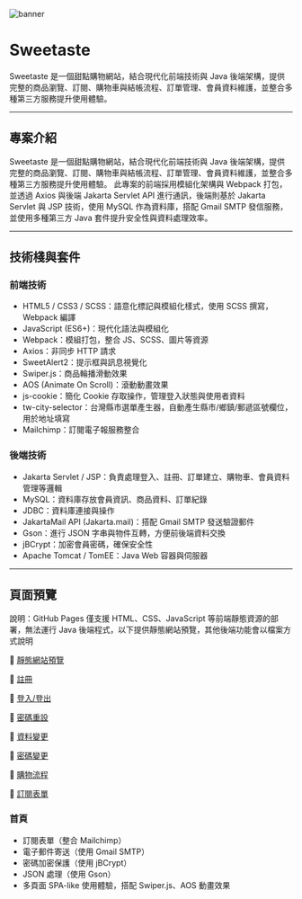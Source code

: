 ![banner](https://github.com/WilliamHsieh615/Sweetaste/blob/main/demo/%E9%A6%96%E9%A0%81/index.png)

# Sweetaste

Sweetaste 是一個甜點購物網站，結合現代化前端技術與 Java 後端架構，提供完整的商品瀏覽、訂閱、購物車與結帳流程、訂單管理、會員資料維護，並整合多種第三方服務提升使用體驗。

---

## 專案介紹

Sweetaste 是一個甜點購物網站，結合現代化前端技術與 Java 後端架構，提供完整的商品瀏覽、訂閱、購物車與結帳流程、訂單管理、會員資料維護，並整合多種第三方服務提升使用體驗。
此專案的前端採用模組化架構與 Webpack 打包，並透過 Axios 與後端 Jakarta Servlet API 進行通訊，後端則基於 Jakarta Servlet 與 JSP 技術，使用 MySQL 作為資料庫，搭配 Gmail SMTP 發信服務，並使用多種第三方 Java 套件提升安全性與資料處理效率。

---

## 技術棧與套件

### 前端技術

- HTML5 / CSS3 / SCSS：語意化標記與模組化樣式，使用 SCSS 撰寫，Webpack 編譯
- JavaScript (ES6+)：現代化語法與模組化  
- Webpack：模組打包，整合 JS、SCSS、圖片等資源  
- Axios：非同步 HTTP 請求  
- SweetAlert2：提示框與訊息視覺化 
- Swiper.js：商品輪播滑動效果 
- AOS (Animate On Scroll)：滾動動畫效果
- js-cookie：簡化 Cookie 存取操作，管理登入狀態與使用者資料
- tw-city-selector：台灣縣市選單產生器，自動產生縣市/鄉鎮/郵遞區號欄位，用於地址填寫
- Mailchimp：訂閱電子報服務整合

### 後端技術

- Jakarta Servlet / JSP：負責處理登入、註冊、訂單建立、購物車、會員資料管理等邏輯
- MySQL：資料庫存放會員資訊、商品資料、訂單紀錄  
- JDBC：資料庫連接與操作  
- JakartaMail API (Jakarta.mail)：搭配 Gmail SMTP 發送驗證郵件
- Gson：進行 JSON 字串與物件互轉，方便前後端資料交換 
- jBCrypt：加密會員密碼，確保安全性
- Apache Tomcat / TomEE：Java Web 容器與伺服器  

---

## 頁面預覽

說明：GitHub Pages 僅支援 HTML、CSS、JavaScript 等前端靜態資源的部署，無法運行 Java 後端程式，以下提供靜態網站預覽，其他後端功能會以檔案方式說明

🔗 [靜態網站預覽](https://williamhsieh615.github.io/Sweetaste/demo/StaticWebsite/html/index.html)

🔗 [註冊](https://github.com/WilliamHsieh615/Sweetaste/blob/main/demo/%E8%A8%BB%E5%86%8A/%E8%A8%BB%E5%86%8A.pdf)

🔗 [登入/登出](https://github.com/WilliamHsieh615/Sweetaste/blob/main/demo/%E7%99%BB%E5%85%A5%3A%E7%99%BB%E5%87%BA/%E7%99%BB%E5%85%A5%3A%E7%99%BB%E5%87%BA.pdf)

🔗 [密碼重設](https://github.com/WilliamHsieh615/Sweetaste/blob/main/demo/%E5%AF%86%E7%A2%BC%E9%87%8D%E8%A8%AD/%E5%AF%86%E7%A2%BC%E9%87%8D%E8%A8%AD.pdf)

🔗 [資料變更](https://github.com/WilliamHsieh615/Sweetaste/blob/main/demo/%E8%B3%87%E6%96%99%E8%AE%8A%E6%9B%B4/%E8%B3%87%E6%96%99%E8%AE%8A%E6%9B%B4.pdf)

🔗 [密碼變更](https://github.com/WilliamHsieh615/Sweetaste/blob/main/demo/%E5%AF%86%E7%A2%BC%E8%AE%8A%E6%9B%B4/%E5%AF%86%E7%A2%BC%E8%AE%8A%E6%9B%B4.pdf)

🔗 [購物流程](https://github.com/WilliamHsieh615/Sweetaste/blob/main/demo/%E8%B3%BC%E7%89%A9%E6%B5%81%E7%A8%8B/%E8%B3%BC%E7%89%A9%E6%B5%81%E7%A8%8B.pdf)

🔗 [訂閱表單](https://github.com/WilliamHsieh615/Sweetaste/blob/main/demo/%E8%A8%82%E9%96%B1%E8%A1%A8%E5%96%AE/%E8%A8%82%E9%96%B1%E8%A1%A8%E5%96%AE.pdf)



### 首頁



 
- 訂閱表單（整合 Mailchimp）  
- 電子郵件寄送（使用 Gmail SMTP）  
- 密碼加密保護（使用 jBCrypt）  
- JSON 處理（使用 Gson）  
- 多頁面 SPA-like 使用體驗，搭配 Swiper.js、AOS 動畫效果  

